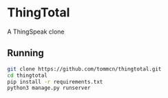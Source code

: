 # ThingTotal
A ThingSpeak clone

## Running
```sh
git clone https://github.com/tommcn/thingtotal.git
cd thingtotal
pip install -r requirements.txt
python3 manage.py runserver
```
